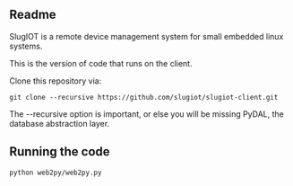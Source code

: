 ## Readme

SlugIOT is a remote device management system for small embedded linux systems.

This is the version of code that runs on the client.

Clone this repository via: 

    git clone --recursive https://github.com/slugiot/slugiot-client.git

The --recursive option is important, or else you will be missing PyDAL, the database abstraction layer. 

## Running the code

    python web2py/web2py.py

